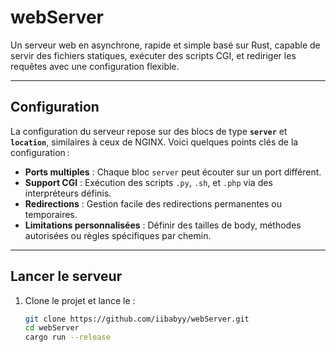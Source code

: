 # **webServer**

Un serveur web en asynchrone, rapide et simple basé sur Rust, capable de servir des fichiers statiques, exécuter des scripts CGI, et rediriger les requêtes avec une configuration flexible.

---

## **Configuration**  

La configuration du serveur repose sur des blocs de type **`server`** et **`location`**, similaires à ceux de NGINX. Voici quelques points clés de la configuration :  

- **Ports multiples** : Chaque bloc `server` peut écouter sur un port différent.  
- **Support CGI** : Exécution des scripts `.py`, `.sh`, et `.php` via des interpréteurs définis.  
- **Redirections** : Gestion facile des redirections permanentes ou temporaires.  
- **Limitations personnalisées** : Définir des tailles de body, méthodes autorisées ou règles spécifiques par chemin.  

---

## **Lancer le serveur**  

1. Clone le projet et lance le :  
   ```bash
   git clone https://github.com/iibabyy/webServer.git
   cd webServer
   cargo run --release
